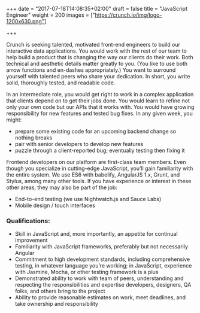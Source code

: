 +++
date = "2017-07-18T14:08:35+02:00"
draft = false
title = "JavaScript Engineer"
weight = 200
images = ["https://crunch.io/img/logo-1200x630.png"]


+++

Crunch is seeking talented, motivated front-end engineers to build our interactive data applications. You would work with the rest of our team to help build a product that is changing the way our clients do their work. Both technical and aesthetic details matter greatly to you. (You like to use both arrow functions and en-dashes appropriately.) You want to surround yourself with talented peers who share your dedication. In short, you write solid, thoroughly tested, and readable code.

In an intermediate role, you would get right to work in a complex application that clients depend on to get their jobs done. You would learn to refine not only your own code but our APIs that it works with. You would have growing responsibility for new features and tested bug fixes. In any given week, you might:

* prepare some existing code for an upcoming backend change so nothing breaks
* pair with senior developers to develop new features
* puzzle through a client-reported bug; eventually testing then fixing it

Frontend developers on our platform are first-class team members. Even though you specialize in cutting-edge JavaScript, you’ll gain familiarity with the entire system. We use ES6 with babelify, AngularJS 1.x, Grunt, and Stylus, among many other tools. If you have experience or interest in these other areas, they may also be part of the job:

* End-to-end testing (we use Nightwatch.js and Sauce Labs)
* Mobile design / touch interfaces

### Qualifications:

* Skill in JavaScript and, more importantly, an appetite for continual improvement
* Familiarity with JavaScript frameworks, preferably but not necessarily Angular
* Commitment to high development standards, including comprehensive testing, in whatever language you’re working; in JavaScript, experience with Jasmine, Mocha, or other testing framework is a plus
* Demonstrated ability to work with team of peers, understanding and respecting the responsibilities and expertise developers, designers, QA folks, and others bring to the project
* Ability to provide reasonable estimates on work, meet deadlines, and take ownership and responsibility
